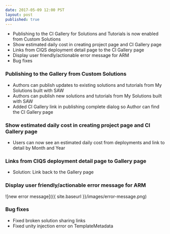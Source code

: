 ```yaml
--- 
date: 2017-05-09 12:00 PST
layout: post
published: true
---
```


- Publishing to the CI Gallery for Solutions and Tutorials is now enabled from Custom Solutions
- Show estimated daily cost in creating project page and CI Gallery page
- Links from CIQS deployment detail page to the CI Gallery page
- Display user friendly/actionable error message for ARM
- Bug fixes

<!--more-->

### Publishing to the Gallery from Custom Solutions
- Authors can publish updates to existing solutions and tutorials from My Solutions built with SAW 
- Authors can publish new solutions and tutorials from My Solutions built with SAW
- Added CI Gallery link in publishing complete dialog so Author can find the CI Gallery page

### Show estimated daily cost in creating project page and CI Gallery page 
- Users can now see an estimated daily cost from deployments and link to detail by Month and Year

### Links from CIQS deployment detail page to Gallery page
- Solution: Link back to the Gallery page

### Display user friendly/actionable error message for ARM
![new error message]({{ site.baseurl }}/images/error-message.png)

### Bug fixes
- Fixed broken solution sharing links
- Fixed unity injection error on TemplateMetadata

